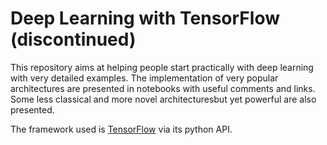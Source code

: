 # Deep Learning with TensorFlow (discontinued)
This repository aims at helping people start practically with deep learning with very detailed examples. The implementation of very popular architectures are presented in notebooks with useful comments and links. Some less classical and more novel architecturesbut yet powerful are also presented.

The framework used is [TensorFlow](https://github.com/tensorflow/tensorflow) via its python API.
